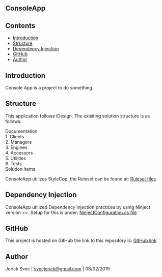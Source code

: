## ConsoleApp

## Contents
- [Introduction](#introduction)
- [Structure](#structure)
- [Dependency Injection](#dependency-injection)
- [GitHub](#github)
- [Author](#Author)

## Introduction
Console App is a project to do something.

## Structure
This application follows iDesign. The exisiting solution structure is as follows:

Documentation  
1\. Clients  
2\. Managers  
3\. Engines  
4\. Accessors  
5\. Utilities  
6\. Tests  
Solution Items

ConsoleApp utilizes StyleCop, the Ruleset can be found at:
[Ruleset files](rulesetFilePath)

## Dependency Injection
ConsoleApp utilized Dependency Injection practices by using Ninject version <<VersionNumber>>. Setup for this is under:
[NinjectConfiguration.cs file](filePathForNinjectConfiguration.cs)

## GitHub
This project is hosted on GitHub the link to this repository is:
[GitHub link](githubLinkToRepo)

## Author
Jerick Svec | svecjerick@gmail.com | 08/02/2019
